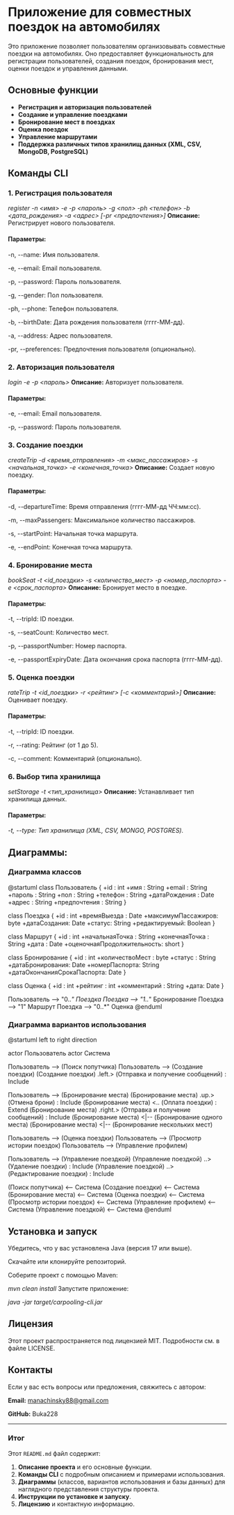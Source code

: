 # Приложение для совместных поездок на автомобилях

Это приложение позволяет пользователям организовывать совместные поездки на автомобилях. Оно предоставляет функциональность для регистрации пользователей, создания поездок, бронирования мест, оценки поездок и управления данными.

## Основные функции

- **Регистрация и авторизация пользователей**
- **Создание и управление поездками**
- **Бронирование мест в поездках**
- **Оценка поездок**
- **Управление маршрутами**
- **Поддержка различных типов хранилищ данных (XML, CSV, MongoDB, PostgreSQL)**

## Команды CLI

### 1. Регистрация пользователя

*register -n <имя> -e <email> -p <пароль> -g <пол> -ph <телефон> -b <дата_рождения> -a <адрес> [-pr <предпочтения>]*
**Описание:** Регистрирует нового пользователя.

#### Параметры: ####

-n, --name: Имя пользователя.

-e, --email: Email пользователя.

-p, --password: Пароль пользователя.

-g, --gender: Пол пользователя.

-ph, --phone: Телефон пользователя.

-b, --birthDate: Дата рождения пользователя (гггг-ММ-дд).

-a, --address: Адрес пользователя.

-pr, --preferences: Предпочтения пользователя (опционально).

### 2. Авторизация пользователя

*login -e <email> -p <пароль>*
**Описание:** Авторизует пользователя.

#### Параметры: ####

-e, --email: Email пользователя.

-p, --password: Пароль пользователя.

### 3. Создание поездки

*createTrip -d <время_отправления> -m <макс_пассажиров> -s <начальная_точка> -e <конечная_точка>*
**Описание:** Создает новую поездку.

#### Параметры: ####

-d, --departureTime: Время отправления (гггг-ММ-дд ЧЧ:мм:сс).

-m, --maxPassengers: Максимальное количество пассажиров.

-s, --startPoint: Начальная точка маршрута.

-e, --endPoint: Конечная точка маршрута.

### 4. Бронирование места

*bookSeat -t <id_поездки> -s <количество_мест> -p <номер_паспорта> -e <срок_паспорта>*
**Описание:** Бронирует место в поездке.

#### Параметры: ####

-t, --tripId: ID поездки.

-s, --seatCount: Количество мест.

-p, --passportNumber: Номер паспорта.

-e, --passportExpiryDate: Дата окончания срока паспорта (гггг-ММ-дд).

### 5. Оценка поездки

*rateTrip -t <id_поездки> -r <рейтинг> [-c <комментарий>]*
**Описание:** Оценивает поездку.

#### Параметры: #### 

-t, --tripId: ID поездки.

-r, --rating: Рейтинг (от 1 до 5).

-c, --comment: Комментарий (опционально).

### 6. Выбор типа хранилища

*setStorage -t <тип_хранилища>*
**Описание:** Устанавливает тип хранилища данных.

#### Параметры: ####

*-t, --type: Тип хранилища (XML, CSV, MONGO, POSTGRES).*

## Диаграммы: 

### Диаграмма классов

@startuml
class Пользователь {
    +id : int
    +имя : String
    +email : String
    +пароль : String
    +пол : String
    +телефон : String
    +датаРождения : Date
    +адрес : String
    +предпочтения : String
}

class Поездка {
    +id : int
    +времяВыезда : Date
    +максимумПассажиров: byte
    +датаСоздания: Date
    +статус: String
    +редактируемый: Boolean
}

class Маршрут {
    +id : int
    +начальнаяТочка : String
    +конечнаяТочка : String
    +дата : Date
    +оценочнаяПродолжительность: short
}

class Бронирование {
    +id : int
    +количествоМест : byte
    +статус : String
    +датаБронирования: Date
    +номерПаспорта: String
    +датаОкончанияСрокаПаспорта: Date
}

class Оценка {
    +id : int
    +рейтинг : int
    +комментарий : String
    +дата: Date
}

Пользователь --> "0..*" Поездка
Поездка --> "1..*" Бронирование
Поездка --> "1" Маршрут
Поездка --> "0..*" Оценка
@enduml

### Диаграмма вариантов использования

@startuml
left to right direction

actor Пользователь
actor Система

Пользователь --> (Поиск попутчика)
Пользователь --> (Создание поездки)
(Создание поездки) .left.> (Отправка и получение сообщений) : Include

Пользователь --> (Бронирование места)
(Бронирование места) .up.> (Отмена брони) : Include
(Бронирование места) <.. (Оплата поездки) : Extend
(Бронирование места) .right.> (Отправка и получение сообщений) : Include
(Бронирование места) <|-- (Бронирование одного места)
(Бронирование места) <|-- (Бронирование нескольких мест)

Пользователь --> (Оценка поездки)
Пользователь --> (Просмотр истории поездок)
Пользователь --> (Управление профилем)

Пользователь --> (Управление поездкой)
(Управление поездкой) ..> (Удаление поездки) : Include
(Управление поездкой) ..> (Редактирование поездки) : Include

(Поиск попутчика) <-- Система
(Создание поездки) <-- Система
(Бронирование места) <-- Система
(Оценка поездки) <-- Система
(Просмотр истории поездок) <-- Система
(Управление профилем) <-- Система
(Управление поездкой) <-- Система
@enduml

## Установка и запуск
Убедитесь, что у вас установлена Java (версия 17 или выше).

Скачайте или клонируйте репозиторий.

Соберите проект с помощью Maven:

*mvn clean install*
Запустите приложение:

*java -jar target/carpooling-cli.jar*
## Лицензия
Этот проект распространяется под лицензией MIT. Подробности см. в файле LICENSE.

## Контакты
Если у вас есть вопросы или предложения, свяжитесь с автором:

**Email:** manachinsky88@gmail.com

**GitHub:** Buka228

---

### Итог

Этот `README.md` файл содержит:
1. **Описание проекта** и его основные функции.
2. **Команды CLI** с подробным описанием и примерами использования.
3. **Диаграммы** (классов, вариантов использования и базы данных) для наглядного представления структуры проекта.
4. **Инструкции по установке и запуску**.
5. **Лицензию** и контактную информацию.
